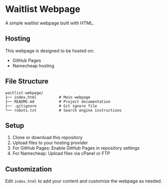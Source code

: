 # Waitlist Webpage

A simple waitlist webpage built with HTML.

## Hosting

This webpage is designed to be hosted on:
- GitHub Pages
- Namecheap hosting

## File Structure

```
waitlist-webpage/
├── index.html          # Main webpage
├── README.md           # Project documentation
├── .gitignore          # Git ignore file
└── robots.txt          # Search engine instructions
```

## Setup

1. Clone or download this repository
2. Upload files to your hosting provider
3. For GitHub Pages: Enable GitHub Pages in repository settings
4. For Namecheap: Upload files via cPanel or FTP

## Customization

Edit `index.html` to add your content and customize the webpage as needed. 